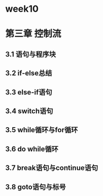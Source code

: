 # week10
# 第三章 控制流
## 3.1 语句与程序块
## 3.2 if-else总结
## 3.3 else-if语句
## 3.4 switch语句
## 3.5 while循环与for循环
## 3.6 do while循环
## 3.7 break语句与continue语句
## 3.8 goto语句与标号